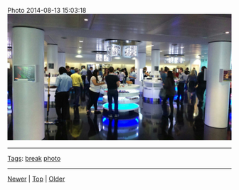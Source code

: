 <!--
title: Photo 2014-08-13 15
date: 2020-06-28T14:51:45.107Z
tags: break, photo
-->





Photo 2014-08-13 15:03:18
![](94633761362-0.jpg)

<!--BOTTOM-POST-NAVIGATION-->
---

[Tags](tags.md): [break](tag-break.md) [photo](tag-photo.md)

---

[Newer](94483495857.md) | [Top](index.md) | [Older](94643702047.md)